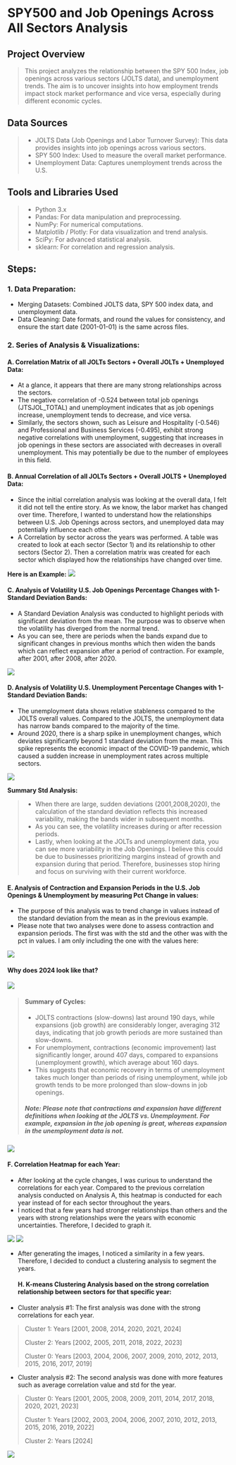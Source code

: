 # SPY500 and Job Openings Across All Sectors Analysis
## Project Overview
> This project analyzes the relationship between the SPY 500 Index, job openings across various sectors (JOLTS data), and unemployment trends. The aim is to uncover insights into how employment trends impact stock market performance and vice versa, especially during different economic cycles.

## Data Sources

>- JOLTS Data (Job Openings and Labor Turnover Survey): This data provides insights into job openings across various sectors.
>- SPY 500 Index: Used to measure the overall market performance.
>- Unemployment Data: Captures unemployment trends across the U.S.

## Tools and Libraries Used

>- Python 3.x
>- Pandas: For data manipulation and preprocessing.
>- NumPy: For numerical computations.
>- Matplotlib / Plotly: For data visualization and trend analysis.
>- SciPy: For advanced statistical analysis.
>- sklearn: For correlation and regression analysis.

## Steps: 
### **1. Data Preparation:**
- Merging Datasets: Combined JOLTS data, SPY 500 index data, and unemployment data.
- Data Cleaning: Date formats, and round the values for consistency, and ensure the start date (2001-01-01) is the same across files.

### **2. Series of Analysis & Visualizations:**
  #### **A. Correlation Matrix of all JOLTs Sectors + Overall JOLTs + Unemployed Data:**
  - At a glance, it appears that there are many strong relationships across the sectors. 
  - The negative correlation of -0.524 between total job openings (JTSJOL_TOTAL) and unemployment indicates that as job openings increase, unemployment tends to decrease, and vice versa.
  - Similarly, the sectors shown, such as Leisure and Hospitality (-0.546) and Professional and Business Services (-0.495), exhibit strong negative correlations with unemployment, suggesting that increases in job openings in these sectors are associated with decreases in overall unemployment. This may potentially be due to the number of employees in this field.
  #### **B. Annual Correlation of all JOLTs Sectors + Overall JOLTS + Unemployed Data:**
  - Since the initial correlation analysis was looking at the overall data, I felt it did not tell the entire story. As we know, the labor market has changed over time. Therefore, I wanted to understand how the relationships between U.S. Job Openings across sectors, and unemployed data may potentially influence each other.
  - A Correlation by sector across the  years was performed. A table was created to look at each sector (Sector 1) and its relationship to other sectors (Sector 2). Then a correlation matrix was created for each sector which displayed how the relationships have changed over time.
    
**Here is an Example:**
![](images/jolts_annual_correlations.png)

  #### **C. Analysis of Volatility U.S. Job Openings Percentage Changes with 1-Standard Deviation Bands:**
  - A Standard Deviation Analysis was conducted to highlight periods with significant deviation from the mean. The purpose was to observe when the volatility has diverged from the normal trend.
  - As you can see, there are periods when the bands expand due to significant changes in previous months which then widen the bands which can reflect expansion after a period of contraction. For example, after 2001, after 2008, after 2020.
    
![](images/jolts_std.png)
    
  #### **D. Analysis of Volatility U.S. Unemployment Percentage Changes with 1-Standard Deviation Bands:**
  - The unemployment data shows relative stableness compared to the JOLTS overall values. Compared to the JOLTS, the unemployment data has narrow bands compared to the majority of the time.
  - Around 2020, there is a sharp spike in unemployment changes, which deviates significantly beyond 1 standard deviation from the mean. This spike represents the economic impact of the COVID-19 pandemic, which caused a sudden increase in unemployment rates across multiple sectors.

![](images/unemployment_std.png)


**Summary Std Analysis:**
> - When there are large, sudden deviations (2001,2008,2020), the calculation of the standard deviation reflects this increased variability, making the bands wider in subsequent months.
> - As you can see, the volatility increases during or after recession periods. 
> - Lastly, when looking at the JOLTs and unemployment data, you can see more variability in the Job Openings. I believe this could be due to businesses prioritizing margins instead of growth and expansion during that period. Therefore, businesses stop hiring and focus on surviving with their current workforce.

  #### **E. Analysis of Contraction and Expansion Periods in the U.S. Job Openings & Unemployment by measuring Pct Change in values:**
  - The purpose of this analysis was to trend change in  values instead of the standard deviation from the mean as in the previous example.
  - Please note that two analyses were done to assess contraction and expansion periods. The first was with the std and the other was with the pct in values. I am only including the one with the values here:

![](images/jolts_cycles.png)
#### Why does 2024 look like that?
![](images/unemployment_cycles.png)

  > #### **Summary of Cycles:**
> - JOLTS contractions (slow-downs) last around 190 days, while expansions (job growth) are considerably longer, averaging 312 days, indicating that job growth periods are more sustained than slow-downs.
> - For unemployment, contractions (economic improvement) last significantly longer, around 407 days, compared to expansions (unemployment growth), which average about 160 days. 
> - This suggests that economic recovery in terms of unemployment takes much longer than periods of rising unemployment, while job growth tends to be more prolonged than slow-downs in job openings.
> ##### **Note: Please note that contractions and expansion have different definitions when looking at the JOLTS vs. Unemployment. For example, expansion in the job opening is great, whereas expansion in the unemployment data is not.** 
>>

![](images/CycleSummaryTable.PNG)

  #### **F. Correlation Heatmap for each Year:**
- After looking at the cycle changes, I was curious to understand the correlations for each year. Compared to the previous correlation analysis conducted on Analysis A, this heatmap is conducted for each year instead of for each sector throughout the years.
- I noticed that a few years had stronger relationships than others and the years with strong relationships were the years with economic uncertainties. Therefore, I decided to graph it.

![](images/StrongNegativeRelationships.png)
![](images/StrongPositiveRelationships.png)

- After generating the images, I noticed a similarity in a few years. Therefore, I decided to conduct a clustering analysis to segment the years.

  #### **H. K-means Clustering Analysis based on the strong correlation relationship between sectors for that specific year:**
- Cluster analysis #1: The first analysis was done with the strong correlations for each year.
> Cluster 1: Years [2001, 2008, 2014, 2020, 2021, 2024]
> 
> Cluster 2: Years [2002, 2005, 2011, 2018, 2022, 2023]
> 
> Cluster 0: Years [2003, 2004, 2006, 2007, 2009, 2010, 2012, 2013, 2015, 2016, 2017, 2019]

- Cluster analysis #2: The second analysis was done with more features such as average correlation value and std for the year.
> Cluster 0: Years [2001, 2005, 2008, 2009, 2011, 2014, 2017, 2018, 2020, 2021, 2023]
> 
> Cluster 1: Years [2002, 2003, 2004, 2006, 2007, 2010, 2012, 2013, 2015, 2016, 2019, 2022]
> 
> Cluster 2: Years [2024]

![](images/WHATDOESITMEAN.jpg)
